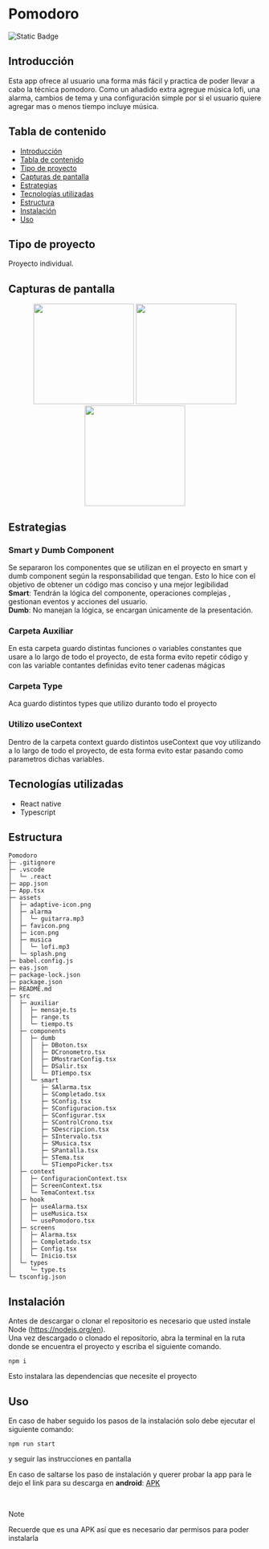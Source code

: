# Pomodoro

![Static Badge](https://img.shields.io/badge/Estado%20-%20Terminado%20-%20green)

## Introducción
Esta app ofrece al usuario una forma más fácil y practica de poder llevar a cabo la técnica pomodoro. 
Como un añadido extra agregue música lofi, una alarma, cambios de tema
y una configuración simple por si el usuario quiere agregar mas o menos tiempo incluye música.


## Tabla de contenido
* [Introducción](#Introducción)
* [Tabla de contenido](#Tabla-de-contenido)
* [Tipo de proyecto](#Tipo-de-proyecto)
* [Capturas de pantalla](#Capturas-de-pantalla)
* [Estrategias](#Estrategias)
* [Tecnologías utilizadas](#Tecnologías-utilizadas)
* [Estructura](#Estructura)
* [Instalación](#Instalación)
* [Uso](#Uso)


## Tipo de proyecto
Proyecto individual.

## Capturas de pantalla 
<p align="center">
<img src="https://i.postimg.cc/jjRQVLx4/Whats-App-Image-2024-03-06-at-01-32-22.jpg" width=200/>
<img src="https://i.postimg.cc/8CkKRy6G/Whats-App-Image-2024-03-06-at-01-32-22-1.jpg" width=200/>
<img src="https://i.postimg.cc/J7Xqkw2J/Whats-App-Image-2024-03-06-at-01-32-23.jpg" width=200/>
</p>

## Estrategias
### Smart y Dumb Component
Se separaron los componentes que se utilizan en el proyecto en smart  y dumb component según la responsabilidad que tengan. Esto lo hice con el objetivo de obtener un código mas conciso y una mejor legibilidad </br> 
**Smart**:  Tendrán la lógica del componente, operaciones complejas , gestionan eventos y acciones del usuario.</br>
**Dumb**: No manejan la lógica, se encargan únicamente de la presentación.


### Carpeta Auxiliar
En esta carpeta guardo distintas funciones o variables constantes que usare a lo largo de todo el proyecto, de esta forma evito repetir código y con las variable contantes definidas evito tener cadenas mágicas 


### Carpeta Type
Aca guardo distintos types que utilizo duranto todo el proyecto

### Utilizo useContext
Dentro de la carpeta context guardo distintos useContext que voy utilizando a lo largo de todo el proyecto, de esta forma evito estar pasando como parametros dichas variables.


## Tecnologías utilizadas
  - React native
  - Typescript
## Estructura 

```
Pomodoro
├─ .gitignore
├─ .vscode
│  └─ .react
├─ app.json
├─ App.tsx
├─ assets
│  ├─ adaptive-icon.png
│  ├─ alarma
│  │  └─ guitarra.mp3
│  ├─ favicon.png
│  ├─ icon.png
│  ├─ musica
│  │  └─ lofi.mp3
│  └─ splash.png
├─ babel.config.js
├─ eas.json
├─ package-lock.json
├─ package.json
├─ README.md
├─ src
│  ├─ auxiliar
│  │  ├─ mensaje.ts
│  │  ├─ range.ts
│  │  └─ tiempo.ts
│  ├─ components
│  │  ├─ dumb
│  │  │  ├─ DBoton.tsx
│  │  │  ├─ DCronometro.tsx
│  │  │  ├─ DMostrarConfig.tsx
│  │  │  ├─ DSalir.tsx
│  │  │  └─ DTiempo.tsx
│  │  └─ smart
│  │     ├─ SAlarma.tsx
│  │     ├─ SCompletado.tsx
│  │     ├─ SConfig.tsx
│  │     ├─ SConfiguracion.tsx
│  │     ├─ SConfigurar.tsx
│  │     ├─ SControlCrono.tsx
│  │     ├─ SDescripcion.tsx
│  │     ├─ SIntervalo.tsx
│  │     ├─ SMusica.tsx
│  │     ├─ SPantalla.tsx
│  │     ├─ STema.tsx
│  │     └─ STiempoPicker.tsx
│  ├─ context
│  │  ├─ ConfiguracionContext.tsx
│  │  ├─ ScreenContext.tsx
│  │  └─ TemaContext.tsx
│  ├─ hook
│  │  ├─ useAlarma.tsx
│  │  ├─ useMusica.tsx
│  │  └─ usePomodoro.tsx
│  ├─ screens
│  │  ├─ Alarma.tsx
│  │  ├─ Completado.tsx
│  │  ├─ Config.tsx
│  │  └─ Inicio.tsx
│  └─ types
│     └─ type.ts
└─ tsconfig.json

```

## Instalación 
Antes de descargar o clonar el repositorio es necesario que usted instale Node (https://nodejs.org/en). </br>
Una vez descargado o clonado el repositorio, abra la terminal en la ruta donde se encuentra el proyecto y escriba el siguiente comando.
```
npm i
```
Esto instalara las dependencias que necesite el proyecto

## Uso
En caso de haber seguido los pasos de la instalación solo debe ejecutar el siguiente comando:
```
npm run start
```
y seguir las instrucciones en pantalla

En caso de saltarse los paso de instalación y querer probar la app para le dejo el link para su descarga en **android**: 
<a href="https://expo.dev/artifacts/eas/q928qJMTd5nhGdMWJFbgHh.apk">APK</a>


</br>

> [!NOTE]
> Recuerde que es una APK así que es necesario dar permisos para poder instalarla


